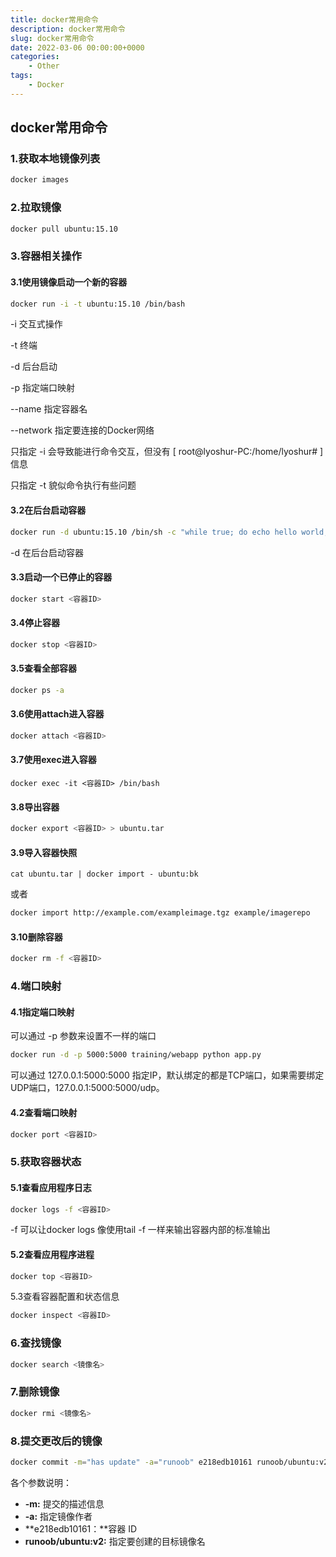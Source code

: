 ```yaml
---
title: docker常用命令
description: docker常用命令
slug: docker常用命令
date: 2022-03-06 00:00:00+0000
categories:
    - Other
tags:
    - Docker
---
```


## docker常用命令

### 1.获取本地镜像列表

```bash
docker images
```

### 2.拉取镜像

```bash
docker pull ubuntu:15.10
```

### 3.容器相关操作

#### 3.1使用镜像启动一个新的容器

```bash
docker run -i -t ubuntu:15.10 /bin/bash
```

-i 交互式操作

-t 终端

-d 后台启动

-p 指定端口映射

--name 指定容器名

--network 指定要连接的Docker网络

只指定 -i 会导致能进行命令交互，但没有 [ root@lyoshur-PC:/home/lyoshur#  ] 信息

只指定 -t 貌似命令执行有些问题

#### 3.2在后台启动容器

```bash
docker run -d ubuntu:15.10 /bin/sh -c "while true; do echo hello world; sleep 1; done"
```

-d 在后台启动容器

#### 3.3启动一个已停止的容器

```bash
docker start <容器ID>
```

#### 3.4停止容器

```bash
docker stop <容器ID>
```

#### 3.5查看全部容器

```bash
docker ps -a
```

#### 3.6使用attach进入容器

```bash
docker attach <容器ID>
```

#### 3.7使用exec进入容器

```
docker exec -it <容器ID> /bin/bash
```

#### 3.8导出容器

```bash
docker export <容器ID> > ubuntu.tar
```

#### 3.9导入容器快照

```
cat ubuntu.tar | docker import - ubuntu:bk
```

或者

```bash
docker import http://example.com/exampleimage.tgz example/imagerepo
```

#### 3.10删除容器

```bash
docker rm -f <容器ID>
```

### 4.端口映射

#### 4.1指定端口映射

可以通过 -p 参数来设置不一样的端口

```bash
docker run -d -p 5000:5000 training/webapp python app.py
```

可以通过 127.0.0.1:5000:5000 指定IP，默认绑定的都是TCP端口，如果需要绑定UDP端口，127.0.0.1:5000:5000/udp。

#### 4.2查看端口映射

```bash
docker port <容器ID>
```

### 5.获取容器状态

#### 5.1查看应用程序日志

```bash
docker logs -f <容器ID>
```

-f 可以让docker logs 像使用tail -f 一样来输出容器内部的标准输出

#### 5.2查看应用程序进程

```bash
docker top <容器ID>
```

5.3查看容器配置和状态信息

```bash
docker inspect <容器ID>
```

### 6.查找镜像

```bash
docker search <镜像名>
```

### 7.删除镜像

```bash
docker rmi <镜像名>
```

### 8.提交更改后的镜像

```bash
docker commit -m="has update" -a="runoob" e218edb10161 runoob/ubuntu:v2
```

各个参数说明：

- **-m:** 提交的描述信息
- **-a:** 指定镜像作者
- **e218edb10161：**容器 ID
- **runoob/ubuntu:v2:** 指定要创建的目标镜像名